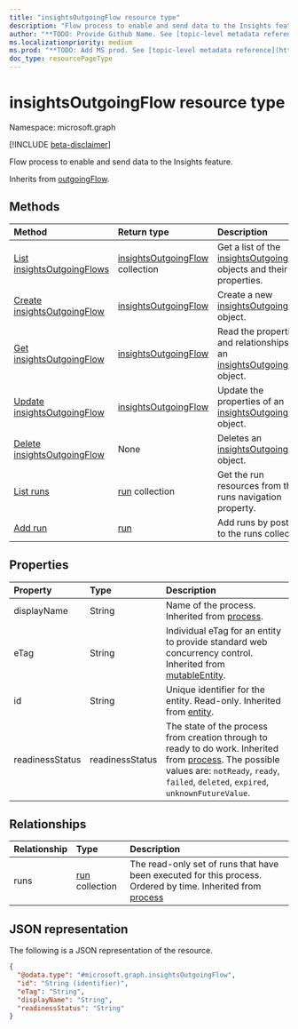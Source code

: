 ```yaml
---
title: "insightsOutgoingFlow resource type"
description: "Flow process to enable and send data to the Insights feature."
author: "**TODO: Provide Github Name. See [topic-level metadata reference](https://msgo.azurewebsites.net/add/document/guidelines/metadata.html#topic-level-metadata)**"
ms.localizationpriority: medium
ms.prod: "**TODO: Add MS prod. See [topic-level metadata reference](https://msgo.azurewebsites.net/add/document/guidelines/metadata.html#topic-level-metadata)**"
doc_type: resourcePageType
---
```


# insightsOutgoingFlow resource type

Namespace: microsoft.graph

[!INCLUDE [beta-disclaimer](../../includes/beta-disclaimer.md)]

Flow process to enable and send data to the Insights feature.


Inherits from [outgoingFlow](../resources/outgoingflow.md).

## Methods
|Method|Return type|Description|
|:---|:---|:---|
|[List insightsOutgoingFlows](../api/insightsoutgoingflow-list.md)|[insightsOutgoingFlow](../resources/insightsoutgoingflow.md) collection|Get a list of the [insightsOutgoingFlow](../resources/insightsoutgoingflow.md) objects and their properties.|
|[Create insightsOutgoingFlow](../api/industrydatahub-post-insightsoutgoingflow.md)|[insightsOutgoingFlow](../resources/insightsoutgoingflow.md)|Create a new [insightsOutgoingFlow](../resources/insightsoutgoingflow.md) object.|
|[Get insightsOutgoingFlow](../api/insightsoutgoingflow-get.md)|[insightsOutgoingFlow](../resources/insightsoutgoingflow.md)|Read the properties and relationships of an [insightsOutgoingFlow](../resources/insightsoutgoingflow.md) object.|
|[Update insightsOutgoingFlow](../api/insightsoutgoingflow-update.md)|[insightsOutgoingFlow](../resources/insightsoutgoingflow.md)|Update the properties of an [insightsOutgoingFlow](../resources/insightsoutgoingflow.md) object.|
|[Delete insightsOutgoingFlow](../api/insightsoutgoingflow-delete.md)|None|Deletes an [insightsOutgoingFlow](../resources/insightsoutgoingflow.md) object.|
|[List runs](../api/insightsoutgoingflow-list-runs.md)|[run](../resources/run.md) collection|Get the run resources from the runs navigation property.|
|[Add run](../api/insightsoutgoingflow-post-runs.md)|[run](../resources/run.md)|Add runs by posting to the runs collection.|

## Properties
|Property|Type|Description|
|:---|:---|:---|
|displayName|String|Name of the process. Inherited from [process](../resources/process.md).|
|eTag|String|Individual eTag for an entity to provide standard web concurrency control. Inherited from [mutableEntity](../resources/mutableentity.md).|
|id|String|Unique identifier for the entity. Read-only. Inherited from [entity](../resources/entity.md).|
|readinessStatus|readinessStatus|The state of the process from creation through to ready to do work. Inherited from [process](../resources/process.md). The possible values are: `notReady`, `ready`, `failed`, `deleted`, `expired`, `unknownFutureValue`.|

## Relationships
|Relationship|Type|Description|
|:---|:---|:---|
|runs|[run](../resources/run.md) collection|The read-only set of runs that have been executed for this process. Ordered by time. Inherited from [process](../resources/process.md)|

## JSON representation
The following is a JSON representation of the resource.
<!-- {
  "blockType": "resource",
  "keyProperty": "id",
  "@odata.type": "microsoft.graph.insightsOutgoingFlow",
  "baseType": "microsoft.industryData.outgoingFlow",
  "openType": false
}
-->
``` json
{
  "@odata.type": "#microsoft.graph.insightsOutgoingFlow",
  "id": "String (identifier)",
  "eTag": "String",
  "displayName": "String",
  "readinessStatus": "String"
}
```

